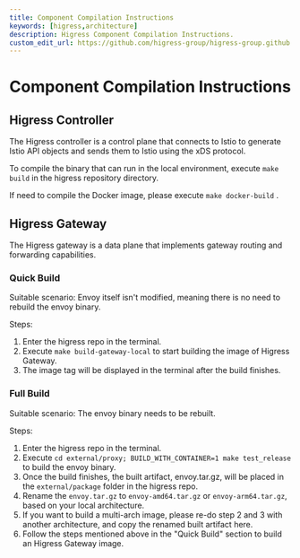 ```yaml
---
title: Component Compilation Instructions
keywords: [higress,architecture]
description: Higress Component Compilation Instructions.
custom_edit_url: https://github.com/higress-group/higress-group.github.io/blob/main/src/content/docs/latest/en/dev/architecture.md
---
```


# Component Compilation Instructions

## Higress Controller

The Higress controller is a control plane that connects to Istio to generate Istio API objects and sends them to Istio using the xDS protocol.

To compile the binary that can run in the local environment, execute `make build` in the higress repository directory.

If need to compile the Docker image, please execute `make docker-build` .

## Higress Gateway

The Higress gateway is a data plane that implements gateway routing and forwarding capabilities.

### Quick Build

Suitable scenario: Envoy itself isn't modified, meaning there is no need to rebuild the envoy binary.

Steps:
1. Enter the higress repo in the terminal.
2. Execute `make build-gateway-local` to start building the image of Higress Gateway.
3. The image tag will be displayed in the terminal after the build finishes.

### Full Build

Suitable scenario: The envoy binary needs to be rebuilt.

Steps:
1. Enter the higress repo in the terminal.
2. Execute `cd external/proxy; BUILD_WITH_CONTAINER=1 make test_release` to build the envoy binary.
3. Once the build finishes, the built artifact, envoy.tar.gz, will be placed in the `external/package` folder in the higress repo.
4. Rename the `envoy.tar.gz` to `envoy-amd64.tar.gz` or `envoy-arm64.tar.gz`, based on your local architecture.
5. If you want to build a multi-arch image, please re-do step 2 and 3 with another architecture, and copy the renamed built artifact here.
6. Follow the steps mentioned above in the "Quick Build" section to build an Higress Gateway image.
